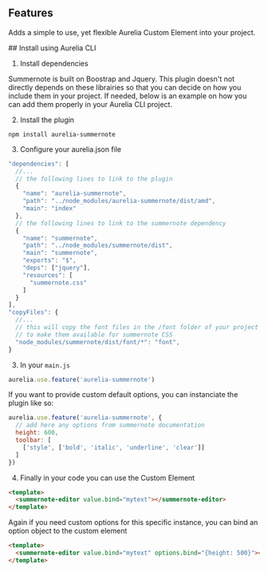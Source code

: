## Features

Adds a simple to use, yet flexible Aurelia Custom Element into your project.

## Install using Aurelia CLI

1. Install dependencies

  Summernote is built on Boostrap and Jquery. This plugin doesn't not directly depends on these librairies so that you can decide on how you include them in your project. If needed, below is an example on how you can add them properly in your Aurelia CLI project.

2. Install the plugin

  ```shell
  npm install aurelia-summernote
  ```

3. Configure your aurelia.json file

  ```js
  "dependencies": [
    //...
    // the following lines to link to the plugin
    {
      "name": "aurelia-summernote",
      "path": "../node_modules/aurelia-summernote/dist/amd",
      "main": "index"
    },
    // the following lines to link to the summernote dependency
    {
      "name": "summernote",
      "path": "../node_modules/summernote/dist",
      "main": "summernote",
      "exports": "$",
      "deps": ["jquery"],
      "resources": [
        "summernote.css"
      ]
    }
  ],
  "copyFiles": {
    //...
    // this will copy the font files in the /font folder of your project
    // to make them available for summernote CSS
    "node_modules/summernote/dist/font/*": "font",
  }
  ```

3. In your `main.js`

  ```js
  aurelia.use.feature('aurelia-summernote')
  ```

  If you want to provide custom default options, you can instanciate the plugin like so:

  ```js
  aurelia.use.feature('aurelia-summernote', {
    // add here any options from summernote documentation
    height: 600,
    toolbar: [
      ['style', ['bold', 'italic', 'underline', 'clear']]
    ]
  })
  ```

4. Finally in your code you can use the Custom Element

  ```html
  <template>
    <summernote-editor value.bind="mytext"></summernote-editor>
  </template>
  ```

  Again if you need custom options for this specific instance, you can bind an option object to the custom element

  ```html
  <template>
    <summernote-editor value.bind="mytext" options.bind="{height: 500}"></summernote-editor>
  </template>
  ```